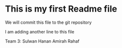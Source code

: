 # This is my first Readme file
We will commit this file to the git repository

I am adding another line to this file


Team 3:
Sulwan
Hanan
Amirah
Rahaf

